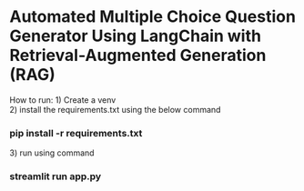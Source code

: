 <h1>Automated Multiple Choice Question Generator Using LangChain with Retrieval-Augmented Generation (RAG)</h1>

How to run:
          1) Create a venv                                     
          2) install the requirements.txt using the below command 
            <h3>pip install -r requirements.txt</h3>
					3) run using command
						<h3> streamlit run app.py</h3>
